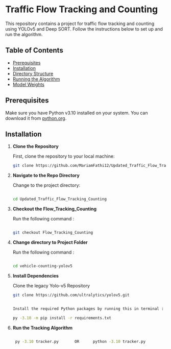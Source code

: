 # Traffic Flow Tracking and Counting

This repository contains a project for traffic flow tracking and counting using YOLOv5 and Deep SORT. Follow the instructions below to set up and run the algorithm.

## Table of Contents

- [Prerequisites](#prerequisites)
- [Installation](#installation)
- [Directory Structure](#directory-structure)
- [Running the Algorithm](#running-the-algorithm)
- [Model Weights](#model-weights)


## Prerequisites

Make sure you have Python v3.10 installed on your system. You can download it from [python.org](https://www.python.org/downloads/release/python-3100/).

## Installation

1. **Clone the Repository**

   First, clone the repository to your local machine:
   ```bash
   git clone https://github.com/MariamFathi12/Updated_Traffic_Flow_Tracking_Counting.git

2. **Navigate to the Repo Directory**

    Change to the project directory:
    ```bash
   
   cd Updated_Traffic_Flow_Tracking_Counting

3. **Checkout the Flow_Tracking_Counting**  

    Run the following command :
    ```bash

    git checkout Flow_Tracking_Counting


4. **Change directory to Project Folder**    

    Run the following command :
    ```bash

    cd vehicle-counting-yolov5


5. **Install Dependencies**

    Clone the legacy Yolo-v5 Repository
    ```bash
    git clone https://github.com/ultralytics/yolov5.git


    Install the required Python packages by running this in terminal :

    py -3.10 -m pip install -r requirements.txt


6.  **Run the Tracking Algorithm**
    ```bash

     py -3.10 tracker.py       OR      python -3.10 tracker.py




